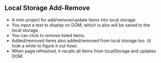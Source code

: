 ## Local Storage Add-Remove

* A mini project for add/remove/update items into local storage.
* You input a text to display on DOM, which is also will be saved to the local storage. 
* You can click to  remove listed items.
* Added/removed items also added/removed from local storage too. (it took a while to figure it out how).
* When page refreshed, it recalls all items from localStorage and updates DOM.
